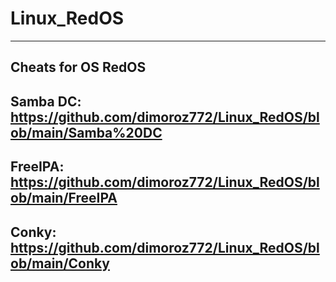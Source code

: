 # Linux_RedOS
-------------------------------------------------------------------------
Cheats for OS RedOS
-------------------------------------------------------------------------
Samba DC: https://github.com/dimoroz772/Linux_RedOS/blob/main/Samba%20DC
-------------------------------------------------------------------------
FreeIPA: https://github.com/dimoroz772/Linux_RedOS/blob/main/FreeIPA
-------------------------------------------------------------------------
Conky: https://github.com/dimoroz772/Linux_RedOS/blob/main/Conky
-------------------------------------------------------------------------
